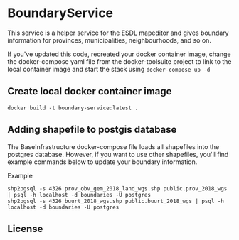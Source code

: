 # BoundaryService

This service is a helper service for the ESDL mapeditor and gives boundary information
for provinces, municipalities, neighbourhoods, and so on.

If you've updated this code, recreated your docker container image, change the docker-compose yaml file from
the docker-toolsuite project to link to the local container image and start the stack using `docker-compose up -d`

## Create local docker container image

```
docker build -t boundary-service:latest .
```

## Adding shapefile to postgis database

The BaseInfrastructure docker-compose file loads all shapefiles into the postgres database. However, if you
want to use other shapefiles, you'll find example commands below to update your boundary information.

Example

```
shp2pgsql -s 4326 prov_obv_gem_2018_land_wgs.shp public.prov_2018_wgs | psql -h localhost -d boundaries -U postgres
shp2pgsql -s 4326 buurt_2018_wgs.shp public.buurt_2018_wgs | psql -h localhost -d boundaries -U postgres
```

## License


